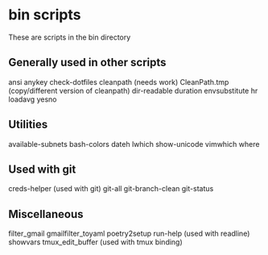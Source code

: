 # bin scripts

These are scripts in the bin directory

## Generally used in other scripts

ansi
anykey
check-dotfiles
cleanpath (needs work)
CleanPath.tmp (copy/different version of cleanpath)
dir-readable
duration
envsubstitute
hr
loadavg
yesno

## Utilities

available-subnets
bash-colors
dateh
lwhich
show-unicode
vimwhich
where

## Used with git

creds-helper (used with git)
git-all
git-branch-clean
git-status

## Miscellaneous

filter_gmail
gmailfilter_toyaml
poetry2setup
run-help (used with readline)
showvars
tmux_edit_buffer (used with tmux binding)
